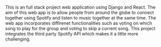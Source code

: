 This is an full stack project web application using Django and React. The aim of this web app is to allow people from around the globe to connect together using Spotify and listen to music together at the same time.
The web app incorporates diffirenet functionalities such as voting on which song to play for the group and voting to skip a current song.
This project integrates the third party Spotify API which makes it a little more challenging.
